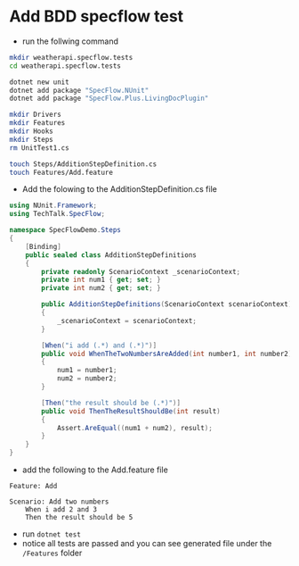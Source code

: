 # Add BDD specflow test

-   run the follwing command

```bash
mkdir weatherapi.specflow.tests
cd weatherapi.specflow.tests

dotnet new unit
dotnet add package "SpecFlow.NUnit"
dotnet add package "SpecFlow.Plus.LivingDocPlugin"

mkdir Drivers
mkdir Features
mkdir Hooks
mkdir Steps
rm UnitTest1.cs

touch Steps/AdditionStepDefinition.cs
touch Features/Add.feature
```

-   Add the folowing to the AdditionStepDefinition.cs file

```csharp
using NUnit.Framework;
using TechTalk.SpecFlow;

namespace SpecFlowDemo.Steps
{
    [Binding]
    public sealed class AdditionStepDefinitions
    {
        private readonly ScenarioContext _scenarioContext;
        private int num1 { get; set; }
        private int num2 { get; set; }

        public AdditionStepDefinitions(ScenarioContext scenarioContext)
        {
            _scenarioContext = scenarioContext;
        }

        [When("i add (.*) and (.*)")]
        public void WhenTheTwoNumbersAreAdded(int number1, int number2)
        {
            num1 = number1;
            num2 = number2;
        }

        [Then("the result should be (.*)")]
        public void ThenTheResultShouldBe(int result)
        {
            Assert.AreEqual((num1 + num2), result);
        }
    }
}
```


- add the following to the Add.feature file

```
Feature: Add

Scenario: Add two numbers
	When i add 2 and 3
	Then the result should be 5

```

- run `dotnet test`
- notice all tests are passed and you can see generated file under the `/Features` folder